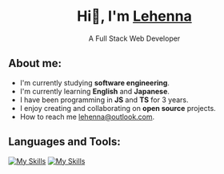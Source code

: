 <div align="center">
<h1 align="center">Hi👋, I'm <a href="https://lehenna.com/">Lehenna</a></h1>
<p>A Full Stack Web Developer</p>
</div>

## About me:

- I'm currently studying **software engineering**.
- I'm currently learning **English** and **Japanese**.
- I have been programming in **JS** and **TS** for 3 years.
- I enjoy creating and collaborating on **open source** projects.
- How to reach me [lehenna@outlook.com](mailto:lehenna@outlook.com).

## Languages and Tools:

[![My Skills](https://skillicons.dev/icons?i=js,html,css,ts,nodejs,react,astro,mysql)](https://skillicons.dev)
[![My Skills](https://skillicons.dev/icons?i=sqlite,mongodb,redis,tailwind,docker,linux,prisma)](https://skillicons.dev)

